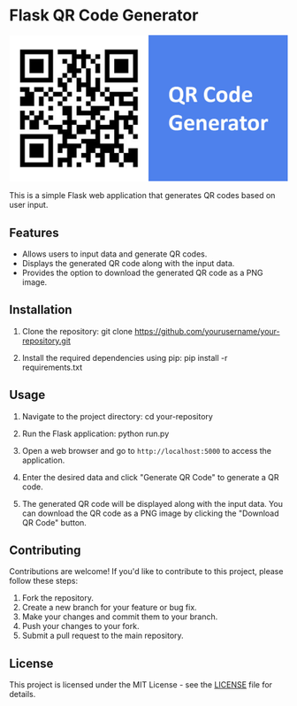 # Flask QR Code Generator
![QR Code Generator](app/static/qr-code.jpg)

This is a simple Flask web application that generates QR codes based on user input.

## Features

- Allows users to input data and generate QR codes.
- Displays the generated QR code along with the input data.
- Provides the option to download the generated QR code as a PNG image.

## Installation

1. Clone the repository: git clone https://github.com/yourusername/your-repository.git

2. Install the required dependencies using pip: pip install -r requirements.txt

## Usage

1. Navigate to the project directory: cd your-repository

2. Run the Flask application: python run.py

3. Open a web browser and go to `http://localhost:5000` to access the application.

4. Enter the desired data and click "Generate QR Code" to generate a QR code.

5. The generated QR code will be displayed along with the input data. You can download the QR code as a PNG image by clicking the "Download QR Code" button.

## Contributing

Contributions are welcome! If you'd like to contribute to this project, please follow these steps:

1. Fork the repository.
2. Create a new branch for your feature or bug fix.
3. Make your changes and commit them to your branch.
4. Push your changes to your fork.
5. Submit a pull request to the main repository.

## License

This project is licensed under the MIT License - see the [LICENSE](LICENSE) file for details.



